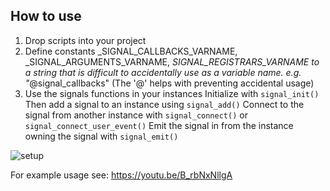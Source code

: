 ## How to use
1) Drop scripts into your project
2) Define constants _SIGNAL_CALLBACKS_VARNAME, _SIGNAL_ARGUMENTS_VARNAME, _SIGNAL_REGISTRARS_VARNAME to a string that is difficult to accidentally use as a variable name.
e.g. "_@signal_callbacks" (The '@' helps with preventing accidental usage)
3) Use the signals functions in your instances
Initialize with `signal_init()`
Then add a signal to an instance using `signal_add()`
Connect to the signal from another instance with `signal_connect()` or `signal_connect_user_event()`
Emit the signal in from the instance owning the signal with `signal_emit()`

![setup](https://github.com/user-attachments/assets/bb22e735-876e-4074-9798-bd79ace6fea8)

For example usage see: https://youtu.be/B_rbNxNllgA
